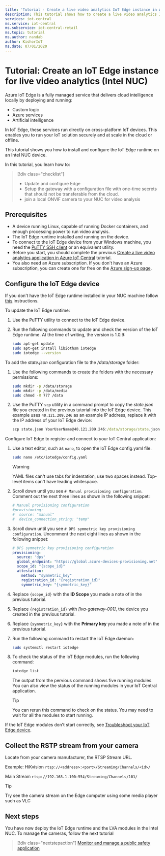 ```yaml
---
title: 'Tutorial - Create a live video analytics IoT Edge instance in Azure IoT Central (Intel NUC)'
description: This tutorial shows how to create a live video analytics IoT Edge instance to use with the public safety application template.
services: iot-central
ms.service: iot-central
ms.subservice: iot-central-retail
ms.topic: tutorial
ms.author: nandab
author: KishorIoT
ms.date: 07/01/2020
---
```

# Tutorial: Create an IoT Edge instance for live video analytics (Intel NUC)

Azure IoT Edge is a fully managed service that delivers cloud intelligence locally by deploying and running:

* Custom logic
* Azure services
* Artificial intelligence

In IoT Edge, these services run directly on cross-platform IoT devices. This enables you to run your IoT solution securely and at scale in the cloud or offline.

This tutorial shows you how to install and configure the IoT Edge runtime on an Intel NUC device.

In this tutorial, you learn how to:
> [!div class="checklist"]
> * Update and configure Edge
> * Setup the gateway with a configuration file with one-time secrets that should not be transferable from the cloud.
> * join a local ONVIF camera to your NUC for video analysis

## Prerequisites

* A device running Linux, capable of running Docker containers, and enough processing power to run video analysis.
* The IoT Edge runtime installed and running on the device.
* To connect to the IoT Edge device from your Windows machine, you need the [PuTTY SSH client](https://www.chiark.greenend.org.uk/~sgtatham/putty/latest.html) or an equivalent utility.
* Before you start, you should complete the previous [Create a live video analytics application in Azure IoT Central](./tutorial-public-safety-create-app.md) tutorial.
* You also need an Azure subscription. If you don't have an Azure subscription, you can create one for free on the [Azure sign-up page](https://aka.ms/createazuresubscription).

## Configure the IoT Edge device

If you don't have the IoT Edge runtime installed in your NUC machine follow [this](https://docs.microsoft.com/en-us/azure/iot-edge/how-to-install-iot-edge-linux) instructions.

To update the IoT Edge runtime:

1. Use the PuTTY utility to connect to the IoT Edge device.

1. Run the following commands to update and check the version of the IoT Edge runtime. At the time of writing, the version is 1.0.9:

    ```bash
    sudo apt-get update
    sudo apt-get install libiothsm iotedge
    sudo iotedge --version
    ```

To add the *state.json* configuration file to the */data/storage* folder:

1. Use the following commands to create the folders with the necessary permissions:

    ```bash
    sudo mkdir -p /data/storage
    sudo mkdir -p /data/media
    sudo chmod -R 777 /data
    ```

1. Use the PuTTY `scp` utility in a command prompt to copy the *state.json* file you created in the previous tutorial into the IoT Edge device. This example uses `40.121.209.246` as an example IP address, replace it with the IP address of your IoT Edge device:

    ```cmd
    scp state.json YourUserName@40.121.209.246:/data/storage/state.json`
    ```

Configure IoT Edge to register and connect to your IoT Central application:

1. Use a text editor, such as `nano`, to open the IoT Edge config.yaml file.

    ```bash
    sudo nano /etc/iotedge/config.yaml
    ```

    > [!WARNING]
    > YAML files can't use tabs for indentation, use two spaces instead. Top-level items can't have leading whitespace.

1. Scroll down until you see `# Manual provisioning configuration`. Comment out the next three lines as shown in the following snippet:

    ```yaml
    # Manual provisioning configuration
    #provisioning:
    #  source: "manual"
    #  device_connection_string: "temp"
    ```

1. Scroll down until you see `# DPS symmetric key provisioning configuration`. Uncomment the next eight lines as shown in the following snippet:

    ```yaml
    # DPS symmetric key provisioning configuration
    provisioning:
      source: "dps"
      global_endpoint: "https://global.azure-devices-provisioning.net"
      scope_id: "{scope_id}"
      attestation:
        method: "symmetric_key"
        registration_id: "{registration_id}"
        symmetric_key: "{symmetric_key}"
    ```

1. Replace `{scope_id}` with the **ID Scope** you made a note of in the previous tutorial.

1. Replace `{registration_id}` with *[lva-gateway-001]*, the device you created in the previous tutorial.

1. Replace `{symmetric_key}` with the **Primary key** you made a note of in the previous tutorial.

1. Run the following command to restart the IoT Edge daemon:

    ```bash
    sudo systemctl restart iotedge
    ```

1. To check the status of the IoT Edge modules, run the following command:

    ```bash
    iotedge list
    ```

    The output from the pervious command shows five running modules. You can also view the status of the running modules in your IoT Central application.

    > [!TIP]
    > You can rerun this command to check on the status. You may need to wait for all the modules to start running.

If the IoT Edge modules don't start correctly, see [Troubleshoot your IoT Edge device](../../iot-edge/troubleshoot.md).

## Collect the RSTP stream from your camera

Locate from your camera manufacturer, the RTSP Stream URL.

Example: HiKvision
`rtsp://<address>:<port>/Streaming/Channels/<id>/`

Main Stream
`rtsp://192.168.1.100:554/Streaming/Channels/101/`

> [!TIP]
> Try see the camera stream on the Edge computer using some media player such as VLC

## Next steps

You have now deploy the IoT Edge runtime and the LVA modules in the Intel NUC.
To manage the cameras, follow the next tutorial

> [!div class="nextstepaction"]
> [Monitor and manage a public safety application](./tutorial-public-safety-manage.md)
